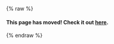 {% raw %}
#### This page has moved! Check it out [here](https://libgdx.com/dev/setup/).

<!-- Keep this page, since external sites might still link here -->
{% endraw %}